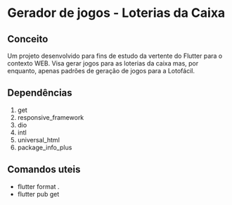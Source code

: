 # Gerador de jogos - Loterias da Caixa

## Conceito

Um projeto desenvolvido para fins de estudo da vertente do Flutter para o contexto WEB. Visa gerar jogos para as loterias da caixa mas, por enquanto, apenas padrões de geração de jogos para a Lotofácil.

## Dependências

1. get
2. responsive_framework
3. dio
4. intl
5. universal_html
6. package_info_plus

## Comandos uteis

- flutter format .
- flutter pub get
